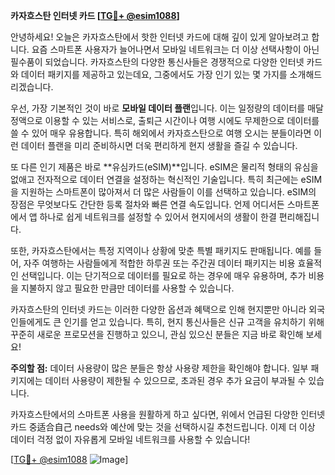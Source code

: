 **카자흐스탄 인터넷 카드 [[TG💪+ @esim1088](https://t.me/s/esim1088)]**

안녕하세요! 오늘은 카자흐스탄에서 핫한 인터넷 카드에 대해 깊이 있게 알아보려고 합니다. 요즘 스마트폰 사용자가 늘어나면서 모바일 네트워크는 더 이상 선택사항이 아닌 필수품이 되었습니다. 카자흐스탄의 다양한 통신사들은 경쟁적으로 다양한 인터넷 카드와 데이터 패키지를 제공하고 있는데요, 그중에서도 가장 인기 있는 몇 가지를 소개해드리겠습니다.

우선, 가장 기본적인 것이 바로 **모바일 데이터 플랜**입니다. 이는 일정량의 데이터를 매달 정액으로 이용할 수 있는 서비스로, 출퇴근 시간이나 여행 시에도 무제한으로 데이터를 쓸 수 있어 매우 유용합니다. 특히 해외에서 카자흐스탄으로 여행 오시는 분들이라면 이런 데이터 플랜을 미리 준비하시면 더욱 편리하게 현지 생활을 즐길 수 있습니다.

또 다른 인기 제품은 바로 **유심카드(eSIM)**입니다. eSIM은 물리적 형태의 유심을 없애고 전자적으로 데이터 연결을 설정하는 혁신적인 기술입니다. 특히 최근에는 eSIM을 지원하는 스마트폰이 많아져서 더 많은 사람들이 이를 선택하고 있습니다. eSIM의 장점은 무엇보다도 간단한 등록 절차와 빠른 연결 속도입니다. 언제 어디서든 스마트폰에서 앱 하나로 쉽게 네트워크를 설정할 수 있어서 현지에서의 생활이 한결 편리해집니다.

또한, 카자흐스탄에서는 특정 지역이나 상황에 맞춘 특별 패키지도 판매됩니다. 예를 들어, 자주 여행하는 사람들에게 적합한 하루권 또는 주간권 데이터 패키지는 비용 효율적인 선택입니다. 이는 단기적으로 데이터를 필요로 하는 경우에 매우 유용하며, 추가 비용을 지불하지 않고 필요한 만큼만 데이터를 사용할 수 있습니다.

카자흐스탄의 인터넷 카드는 이러한 다양한 옵션과 혜택으로 인해 현지뿐만 아니라 외국인들에게도 큰 인기를 얻고 있습니다. 특히, 현지 통신사들은 신규 고객을 유치하기 위해 꾸준히 새로운 프로모션을 진행하고 있으니, 관심 있으신 분들은 지금 바로 확인해 보세요!

**주의할 점:** 데이터 사용량이 많은 분들은 항상 사용량 제한을 확인해야 합니다. 일부 패키지에는 데이터 사용량이 제한될 수 있으므로, 초과된 경우 추가 요금이 부과될 수 있습니다.

카자흐스탄에서의 스마트폰 사용을 원활하게 하고 싶다면, 위에서 언급된 다양한 인터넷 카드 중适合自己 needs와 예산에 맞는 것을 선택하시길 추천드립니다. 이제 더 이상 데이터 걱정 없이 자유롭게 모바일 네트워크를 사용할 수 있습니다!

[[TG💪+ @esim1088](https://t.me/s/esim1088) ![Image](https://i.postimg.cc/Y0z9fWf4/image.png)]
